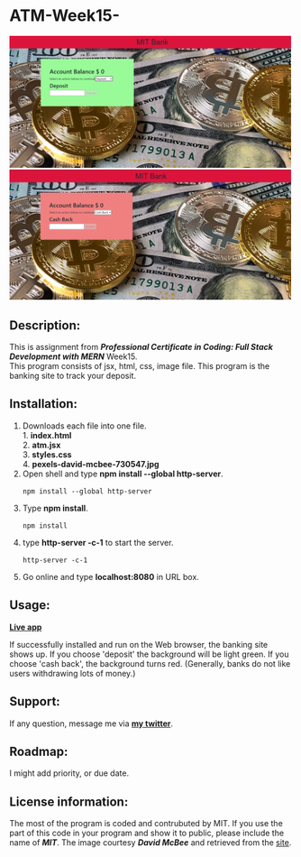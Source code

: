 # ATM-Week15-
<div>
<img src="mta1.png" width='500'/>
<img src="mta2.png" width='500'/>
</div>

## Description:
  This is assignment from ***Professional Certificate in Coding: Full Stack Development with MERN*** Week15.</br>
  This program consists of jsx, html, css, image file.
  This program is the  banking site to track your deposit.

## Installation:
  1. Downloads each file into one file. <br>
    1. **index.html** <br>
    2. **atm.jsx** <br>
    3. **styles.css** <br>
    4. **pexels-david-mcbee-730547.jpg** <br>
  3. Open shell and type **npm install --global http-server**.
     ```console
     npm install --global http-server
     ```
  4. Type **npm install**.
     ```console
     npm install
     ```
  5. type **http-server -c-1** to start the server.
     ```console
     http-server -c-1
     ```
  6. Go online and type **localhost:8080** in URL box.

  
## Usage:
**[Live app](https://kojiroasano.github.io/ATM-Week15-/)**
  <p>If successfully installed and run on the Web browser, the banking site shows up. If you choose 'deposit' the background will be light green. If you choose 'cash back', the background turns red. (Generally, banks do not like users withdrawing lots of money.)</p>
  
## Support:
  If any question, message me via **[my twitter](https://twitter.com/Kojiro38895598)**.
  
## Roadmap:
  I might add priority, or due date.
  
## License information: 
 The most of the program is coded and contrubuted by MIT. If you use the part of this code in your program and show it to public, please include the name of ***MIT***.
 The image courtesy ***David McBee*** and retrieved from the [site](https://www.pexels.com/photo/bitcoins-and-u-s-dollar-bills-730547/).
